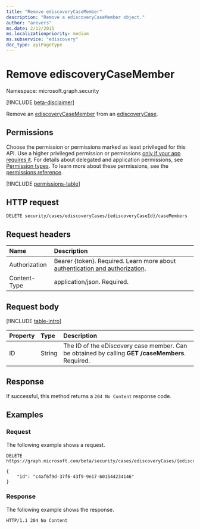 ```yaml
---
title: "Remove ediscoveryCaseMember"
description: "Remove a ediscoveryCaseMember object."
author: "arevers"
ms.date: 2/12/2015
ms.localizationpriority: medium
ms.subservice: "ediscovery"
doc_type: apiPageType
---
```


# Remove ediscoveryCaseMember

Namespace: microsoft.graph.security

[!INCLUDE [beta-disclaimer](../../includes/beta-disclaimer.md)]

Remove an [ediscoveryCaseMember](../resources/security-ediscoverycasemember.md) from an [ediscoveryCase](../resources/security-ediscoverycase.md).

## Permissions

Choose the permission or permissions marked as least privileged for this API. Use a higher privileged permission or permissions [only if your app requires it](/graph/permissions-overview#best-practices-for-using-microsoft-graph-permissions). For details about delegated and application permissions, see [Permission types](/graph/permissions-overview#permission-types). To learn more about these permissions, see the [permissions reference](/graph/permissions-reference).

<!-- {
  "blockType": "permissions",
  "name": "security-ediscoverycasemember-delete-permissions"
}
-->
[!INCLUDE [permissions-table](../includes/permissions/security-ediscoverycasemember-delete-permissions.md)]

## HTTP request

<!-- {
  "blockType": "ignored"
}
-->
``` http
DELETE security/cases/ediscoveryCases/{ediscoveryCaseId}/caseMembers
```

## Request headers

|Name|Description|
|:---|:---|
|Authorization|Bearer {token}. Required. Learn more about [authentication and authorization](/graph/auth/auth-concepts).|
|Content-Type|application/json. Required.|

## Request body

[!INCLUDE [table-intro](../../includes/update-property-table-intro.md)]

|Property|Type|Description|
|:---|:---|:---|
|ID|String|The ID of the eDiscovery case member. Can be obtained by calling **GET /caseMembers**. Required.|

## Response

If successful, this method returns a `204 No Content` response code.

## Examples

### Request

The following example shows a request.
<!-- {
  "blockType": "request",
  "name": "delete_ediscoverycasemember"
}
-->
``` http
DELETE https://graph.microsoft.com/beta/security/cases/ediscoveryCases/{ediscoveryCaseId}/caseMembers

{
    "id": "c4af6f9d-37f6-43f9-9e17-601544234146"
}
```


### Response

The following example shows the response.
<!-- {
  "blockType": "response",
  "truncated": true
}
-->
``` http
HTTP/1.1 204 No Content
```

